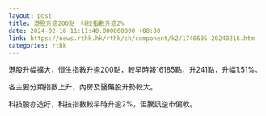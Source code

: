 ```yaml
---
layout: post
title: 港股升逾200點　科技指數升逾2%
date: 2024-02-16 11:11:40.000000000 +08:00
link: https://news.rthk.hk/rthk/ch/component/k2/1740605-20240216.htm
categories: rthk
---
```


港股升幅擴大，恒生指數升逾200點，較早時報16185點，升241點，升幅1.51%。

各主要分類指數上升，內房及醫藥股升勢較大。

科技股亦造好，科技指數較早時升逾2%，但騰訊逆市偏軟。
